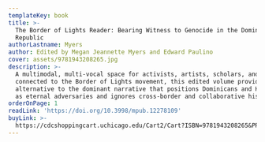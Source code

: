 ```yaml
---
templateKey: book
title: >-
  The Border of Lights Reader: Bearing Witness to Genocide in the Dominican
  Republic
authorLastname: Myers
author: Edited by Megan Jeannette Myers and Edward Paulino
cover: assets/9781943208265.jpg
description: >-
  A multimodal, multi-vocal space for activists, artists, scholars, and others
  connected to the Border of Lights movement, this edited volume provides an
  alternative to the dominant narrative that positions Dominicans and Haitians
  as eternal adversaries and ignores cross-border and collaborative histories. 
orderOnPage: 1
readLink: 'https://doi.org/10.3998/mpub.12278109'
buyLink: >-
  https://cdcshoppingcart.uchicago.edu/Cart2/Cart?ISBN=9781943208265&PRESS=amherst
---
```

